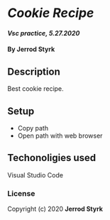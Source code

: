 # _Cookie Recipe_

#### _Vsc practice, 5.27.2020_

#### By **Jerrod Styrk**

## Description

Best cookie recipe.

## Setup

* Copy path
* Open path with web browser

## Techonoligies used

Visual Studio Code

### License
Copyright (c) 2020 **Jerrod Styrk**